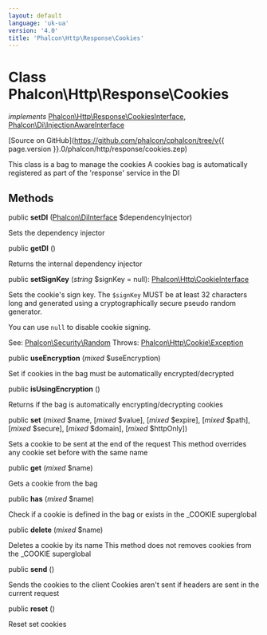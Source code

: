 ```yaml
---
layout: default
language: 'uk-ua'
version: '4.0'
title: 'Phalcon\Http\Response\Cookies'
---
```


# Class **Phalcon\Http\Response\Cookies**

*implements* [Phalcon\Http\Response\CookiesInterface](Phalcon_Http_Response_CookiesInterface), [Phalcon\Di\InjectionAwareInterface](Phalcon_Di_InjectionAwareInterface)

[Source on GitHub](https://github.com/phalcon/cphalcon/tree/v{{ page.version }}.0/phalcon/http/response/cookies.zep)

This class is a bag to manage the cookies A cookies bag is automatically registered as part of the 'response' service in the DI

## Methods

public **setDI** ([Phalcon\DiInterface](Phalcon_DiInterface) $dependencyInjector)

Sets the dependency injector

public **getDI** ()

Returns the internal dependency injector

public **setSignKey** (*string* $signKey = null): [Phalcon\Http\CookieInterface](Phalcon_Http_CookieInterface)

Sets the cookie's sign key. The `$signKey` MUST be at least 32 characters long and generated using a cryptographically secure pseudo random generator.

You can use `null` to disable cookie signing.

See: [Phalcon\Security\Random](Phalcon_Security_Random) Throws: [Phalcon\Http\Cookie\Exception](Phalcon_Http_Cookie_Exception)

public **useEncryption** (*mixed* $useEncryption)

Set if cookies in the bag must be automatically encrypted/decrypted

public **isUsingEncryption** ()

Returns if the bag is automatically encrypting/decrypting cookies

public **set** (*mixed* $name, [*mixed* $value], [*mixed* $expire], [*mixed* $path], [*mixed* $secure], [*mixed* $domain], [*mixed* $httpOnly])

Sets a cookie to be sent at the end of the request This method overrides any cookie set before with the same name

public **get** (*mixed* $name)

Gets a cookie from the bag

public **has** (*mixed* $name)

Check if a cookie is defined in the bag or exists in the _COOKIE superglobal

public **delete** (*mixed* $name)

Deletes a cookie by its name This method does not removes cookies from the _COOKIE superglobal

public **send** ()

Sends the cookies to the client Cookies aren't sent if headers are sent in the current request

public **reset** ()

Reset set cookies